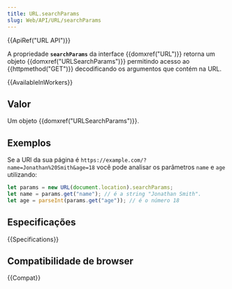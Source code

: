 ```yaml
---
title: URL.searchParams
slug: Web/API/URL/searchParams
---
```


{{ApiRef("URL API")}}

A propriedade **`searchParams`** da interface {{domxref("URL")}} retorna um objeto {{domxref("URLSearchParams")}} permitindo acesso ao {{httpmethod("GET")}} decodificando os argumentos que contém na URL.

{{AvailableInWorkers}}

## Valor

Um objeto {{domxref("URLSearchParams")}}.

## Exemplos

Se a URl da sua página é
`https://example.com/?name=Jonathan%20Smith&age=18` você pode analisar os parâmetros `name` e `age` utilizando:

```js
let params = new URL(document.location).searchParams;
let name = params.get("name"); // é a string "Jonathan Smith".
let age = parseInt(params.get("age")); // é o número 18
```

## Especificações

{{Specifications}}

## Compatibilidade de browser

{{Compat}}
